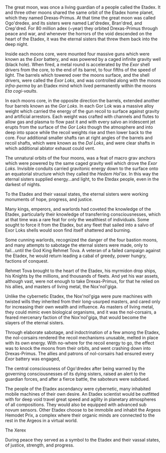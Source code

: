 The great moon, was once a living guardian of a people called the Etadex. It and three other moons shared the same orbit of the Etadex home planet, which they named Drexas-Primus. At that time the great moon was called Ogo'dredex, and its sisters were named Lat'dredex, Bran'dred, and Crep'dred. For 80 million adex (~year) they orbited Drexas-Primus through peace and war, and whenever the horrors of the void descended on the heart of the Etadex, it was the eternal sisters that threw them back into the deep night.

Inside each moons core, were mounted four massive guns which were known as the _Exor_ battery, and was powered by a caged infinite gravity well (black hole). When fired, a metal round is accelerated by the _Exor_ shell drivers from the core, to the end of its barrel, to four fifths of the speed of light. The barrels which towered over the moons surface, and the shell drivers, were called the _Exor Loks_, and was controlled along with the moons _infra-perma_ by an Etadex mind which lived permanently within the moons _Eta cogi-vaults_.

In each moons core, in the opposite direction the barrels, extended another four barrels known as the _Gor Loks_. In each Gor Lok was a massive alloy weight which carried the energy of the gun recoil to surface against gravity and artificial arrestors. Each weight was crafted with channels and flutes to allow gas and plasma to flow past it and with every salvo an iridescent jet erupts from the surface of the _Gor Loks_ though the atmosphere and into deep into space while the recoil weights rise and then lower back to the core. Four additional smaller shafts ran at right angles of the barrels and recoil shafts, which were known as the _Dol Loks_, and were clear shafts in which additional ablator exhaust could vent.

The unnatural orbits of the four moons, was a feat of macro grav anchors which were powered by the same caged gravity well which drove the _Exor Loks_. Invisible conduits carried gravitonic energy down to the surface onto an equatorial structure which they called the _Hedem Hol'ax_. In this way the eternal sisters supplied energy...and light, to the Etedax people, even in the darkest of nights.

To the Etadex and their vassal states, the eternal sisters were working monuments of hope, progress, and justice.

Many kings, emperors, and warlords had coveted the knowledge of the Etadex, particularly their knowledge of transferring consciousnesses, which at that time was a rare feat for only the wealthiest of individuals. Some sought to force it from the Etadex, but any fleet that sailed into a salvo of Exor Loks shells would soon find itself shattered and burning.

Some cunning warlords, recognized the danger of the four bastion moons, and many attempts to sabotage the eternal sisters were made, only to fail...until the God King Rehmet Tova. A veteran of a failed campaign against the Etadex, he would return leading a cabal of greedy, power hungry, factions of conquest.

Rehmet Tova brought to the heart of the Etadex, his myrmidon drop ships, his Knights by the millions, and thousands of fleets. And yet his war assets, although vast, were not enough to take Drexas-Primus, for that he relied on his allies, and masters of living metal, the Nox'nol'giga.

Unlike the cybernetic Etadex, the Nox'nol'giga were pure machines with twisted wills they inherited from their long-usurped masters, and cared only for increasing their own wealth and influence. As masters of living metal, they could mimic even biological organisms, and it was the nol-corsairs, a feared mercenary faction of the Nox'nol'giga, that would become the slayers of the eternal sisters.

Through elaborate sabotage, and indoctrination of a few among the Etadex, the nol-corsairs rendered the recoil mechanisms unusable, melted in place with its own energy. With no-where for the recoil energy to go, the effect was to knock the moons from their orbits, and went crashing down into Drexas-Primus. The allies and patrons of nol-corsairs had ensured every _Exor_ battery was engaged,


 The central consciousness of Ogo'dredex after being warned by the governing consciousnesses of its dying sisters, raised an alert to the guardian forces, and after a fierce battle, the saboteurs were subdued.






The people of the Etadex ascendancy were cybernetic, many inhabited mobile machines of their own desire. An Etadex scientist would be outfitted with for deep void travel great speed and agility in planetary atmospheres of all compositions. They would also be equipped with advanced sub novum sensors. Other Etadex choose to be immobile and inhabit the Argeos Hemodet Prix, a complex where their organic minds are connected to the rest in the Argeos in a virtual world.

The Xerex




 During peace they served as a symbol to the Etadex and their vassal states, of justice, strength, and progress.
